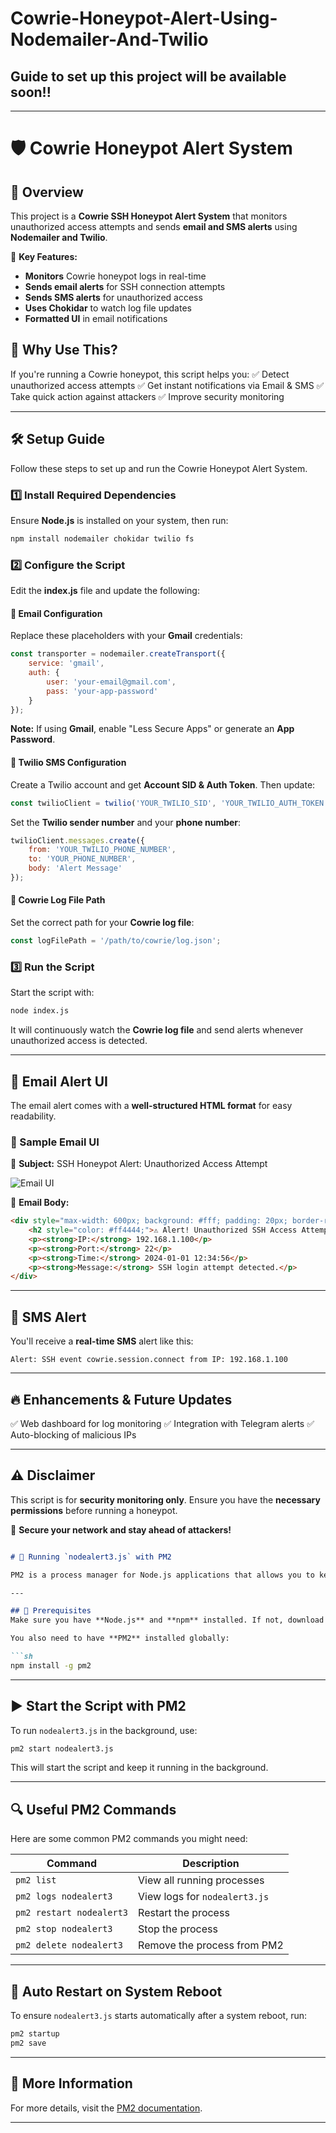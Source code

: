 # Cowrie-Honeypot-Alert-Using-Nodemailer-And-Twilio

## Guide to set up this project will be available soon!!
---
# 🛡️ Cowrie Honeypot Alert System

## 📌 Overview
This project is a **Cowrie SSH Honeypot Alert System** that monitors unauthorized access attempts and sends **email and SMS alerts** using **Nodemailer and Twilio**.

🚀 **Key Features:**
- **Monitors** Cowrie honeypot logs in real-time
- **Sends email alerts** for SSH connection attempts
- **Sends SMS alerts** for unauthorized access
- **Uses Chokidar** to watch log file updates
- **Formatted UI** in email notifications

## 🎯 Why Use This?
If you're running a Cowrie honeypot, this script helps you:
✅ Detect unauthorized access attempts
✅ Get instant notifications via Email & SMS
✅ Take quick action against attackers
✅ Improve security monitoring

---

## 🛠️ Setup Guide
Follow these steps to set up and run the Cowrie Honeypot Alert System.

### 1️⃣ Install Required Dependencies
Ensure **Node.js** is installed on your system, then run:
```sh
npm install nodemailer chokidar twilio fs
```

### 2️⃣ Configure the Script
Edit the **index.js** file and update the following:

#### 🔹 Email Configuration
Replace these placeholders with your **Gmail** credentials:
```js
const transporter = nodemailer.createTransport({
    service: 'gmail',
    auth: {
        user: 'your-email@gmail.com',
        pass: 'your-app-password'
    }
});
```
**Note:** If using **Gmail**, enable "Less Secure Apps" or generate an **App Password**.

#### 🔹 Twilio SMS Configuration
Create a Twilio account and get **Account SID & Auth Token**. Then update:
```js
const twilioClient = twilio('YOUR_TWILIO_SID', 'YOUR_TWILIO_AUTH_TOKEN');
```
Set the **Twilio sender number** and your **phone number**:
```js
twilioClient.messages.create({
    from: 'YOUR_TWILIO_PHONE_NUMBER',
    to: 'YOUR_PHONE_NUMBER',
    body: 'Alert Message'
});
```

#### 🔹 Cowrie Log File Path
Set the correct path for your **Cowrie log file**:
```js
const logFilePath = '/path/to/cowrie/log.json';
```

### 3️⃣ Run the Script
Start the script with:
```sh
node index.js
```
It will continuously watch the **Cowrie log file** and send alerts whenever unauthorized access is detected.

---

## 📩 Email Alert UI
The email alert comes with a **well-structured HTML format** for easy readability.

### 📧 Sample Email UI
🔹 **Subject:** SSH Honeypot Alert: Unauthorized Access Attempt

![Email UI](https://via.placeholder.com/600x300?text=Email+Alert+UI)

🔹 **Email Body:**
```html
<div style="max-width: 600px; background: #fff; padding: 20px; border-radius: 8px;">
    <h2 style="color: #ff4444;">⚠️ Alert! Unauthorized SSH Access Attempt</h2>
    <p><strong>IP:</strong> 192.168.1.100</p>
    <p><strong>Port:</strong> 22</p>
    <p><strong>Time:</strong> 2024-01-01 12:34:56</p>
    <p><strong>Message:</strong> SSH login attempt detected.</p>
</div>
```

---

## 📱 SMS Alert
You'll receive a **real-time SMS** alert like this:
```
Alert: SSH event cowrie.session.connect from IP: 192.168.1.100
```

---

## 🔥 Enhancements & Future Updates
✅ Web dashboard for log monitoring
✅ Integration with Telegram alerts
✅ Auto-blocking of malicious IPs

---

## ⚠️ Disclaimer
This script is for **security monitoring only**. Ensure you have the **necessary permissions** before running a honeypot.

🚀 **Secure your network and stay ahead of attackers!**


```md

# 🚀 Running `nodealert3.js` with PM2

PM2 is a process manager for Node.js applications that allows you to keep your script running in the background, restart it automatically on failures, and manage logs efficiently.

---

## 📌 Prerequisites
Make sure you have **Node.js** and **npm** installed. If not, download them from [nodejs.org](https://nodejs.org/).

You also need to have **PM2** installed globally:

```sh
npm install -g pm2
```

---

## ▶️ Start the Script with PM2

To run `nodealert3.js` in the background, use:

```sh
pm2 start nodealert3.js
```

This will start the script and keep it running in the background.

---

## 🔍 Useful PM2 Commands

Here are some common PM2 commands you might need:

| Command | Description |
|---------|------------|
| `pm2 list` | View all running processes |
| `pm2 logs nodealert3` | View logs for `nodealert3.js` |
| `pm2 restart nodealert3` | Restart the process |
| `pm2 stop nodealert3` | Stop the process |
| `pm2 delete nodealert3` | Remove the process from PM2 |

---

## 🔄 Auto Restart on System Reboot

To ensure `nodealert3.js` starts automatically after a system reboot, run:

```sh
pm2 startup
pm2 save
```

---

## 📖 More Information

For more details, visit the [PM2 documentation](https://pm2.keymetrics.io/).

---


